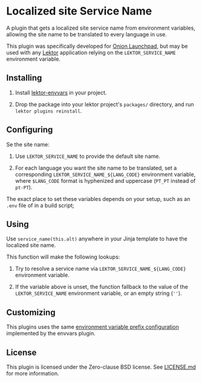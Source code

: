 # Localized site Service Name

A plugin that gets a localized site service name from environment variables,
allowing the site name to be translated to every language in use.

This plugin was specifically developed for [Onion Launchpad][], but may be used
with any [Lektor][] application relying on the `LEKTOR_SERVICE_NAME` environment
variable.

[Onion Launchpad]: https://gitlab.torproject.org/tpo/onion-services/onion-launchpad
[Lektor]: https://www.getlektor.com

## Installing

1. Install [lektor-envvars][] in your project.

2. Drop the package into your lektor project's `packages/` directory, and run
   `lektor plugins reinstall`.

[lektor-envvars]: https://github.com/roadsideseb/lektor-envvars

## Configuring

Se the site name:

1. Use `LEKTOR_SERVICE_NAME` to provide the default site name.

2. For each language you want the site name to be translated, set a
   corresponding `LEKTOR_SERVICE_NAME_${LANG_CODE}` environment variable, where
   `$LANG_CODE` format is hyphenized and uppercase (`PT_PT` instead of `pt-PT`).

The exact place to set these variables depends on your setup, such as an `.env`
file of in a build script;

## Using

Use `service_name(this.alt)` anywhere in your Jinja template to have the
localized site name.

This function will make the following lookups:

1. Try to resolve a service name via `LEKTOR_SERVICE_NAME_${LANG_CODE}`
   environment variable.

2. If the variable above is unset, the function fallback to the value of the
   `LEKTOR_SERVICE_NAME` environment variable, or an empty string (`''`).

## Customizing

This plugins uses the same [environment variable prefix configuration][]
implemented by the envvars plugin.

[environment variable prefix configuration]: https://github.com/roadsideseb/lektor-envvars#custom-prefixes-or-no-prefix

## License

This plugin is licensed under the Zero-clause BSD license. See
[LICENSE.md](LICENSE.md) for more information.
